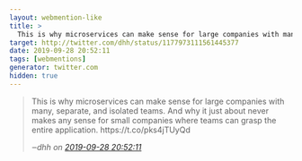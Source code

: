 ```yaml
---
layout: webmention-like
title: >
  This is why microservices can make sense for large companies with many, separate, and isolated teams. And why it just about never makes any sense for small companies where teams can grasp the entire application. https://t.co/pks4jTUyQd
target: http://twitter.com/dhh/status/1177973111561445377
date: 2019-09-28 20:52:11
tags: [webmentions]
generator: twitter.com
hidden: true
---
```



<blockquote>
  <p>
    This is why microservices can make sense for large companies with many, separate, and isolated teams. And why it just about never makes any sense for small companies where teams can grasp the entire application. https://t.co/pks4jTUyQd
  </p>
  <cite>‒<span class="p-author p-name">dhh</span>
    on
    <a href="http://twitter.com/dhh/status/1177973111561445377" rel="external nofollow">2019-09-28 20:52:11</a>
  </cite>
</blockquote>

